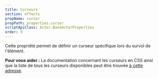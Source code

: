 ```yaml
---
title: Curseurs
section: effects
propName: cursor
propPath: properties.cursor
scriptApiClass: Actor.BaseActorProperties
order: 9
---
```


Cette propriété permet de définir un curseur spécifique lors du survol de l'élément.

**Pour vous aider :**
La documentation concernant les curseurs en CSS ainsi que la liste de tous les curseurs disponibles peut être trouvée [à cette adresse](https://developer.mozilla.org/fr/docs/Web/CSS/cursor).
